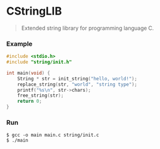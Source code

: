 # CStringLIB
> Extended string library for programming language C.

### Example
```c
#include <stdio.h>
#include "string/init.h"

int main(void) {
	String * str = init_string("hello, world!");
	replace_string(str, "world", "string type");
	printf("%s\n", str->chars);
	free_string(str);
	return 0;
}
```

### Run
```
$ gcc -o main main.c string/init.c 
$ ./main
```
